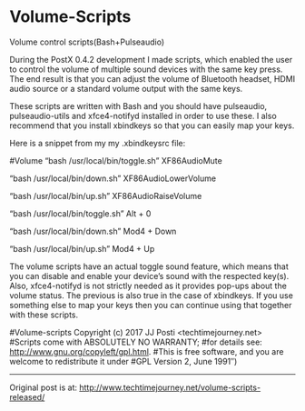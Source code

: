 # Volume-Scripts
Volume control scripts(Bash+Pulseaudio)

During the PostX 0.4.2 development I made scripts, which enabled the user to control the volume of multiple sound devices with the same key press. The end result is that you can adjust the volume of Bluetooth headset, HDMI audio source or a standard volume output with the same keys.

These scripts are written with Bash and you should have pulseaudio, pulseaudio-utils and xfce4-notifyd installed in order to use these. I also recommend that you install xbindkeys so that you can easily map your keys.

Here is a snippet from my my .xbindkeysrc file:

#Volume
“bash /usr/local/bin/toggle.sh”
    XF86AudioMute

“bash /usr/local/bin/down.sh”
    XF86AudioLowerVolume

“bash /usr/local/bin/up.sh”
    XF86AudioRaiseVolume

“bash /usr/local/bin/toggle.sh”
    Alt + 0

“bash /usr/local/bin/down.sh”
    Mod4 + Down

“bash /usr/local/bin/up.sh”
    Mod4 + Up

The volume scripts have an actual toggle sound feature, which means that you can disable and enable your device’s sound with the respected key(s). Also, xfce4-notifyd is not strictly needed  as it provides pop-ups about the volume status. The previous is also true in the case of xbindkeys. If you use something else to map your keys then you can continue using that together with these scripts.

#Volume-scripts Copyright (c) 2017 JJ Posti <techtimejourney.net>
#Scripts come with ABSOLUTELY NO WARRANTY;
#for details see: http://www.gnu.org/copyleft/gpl.html.
#This is free software, and you are welcome to redistribute it under
#GPL Version 2, June 1991″)

____________________________________________________
Original post is at:
http://www.techtimejourney.net/volume-scripts-released/
